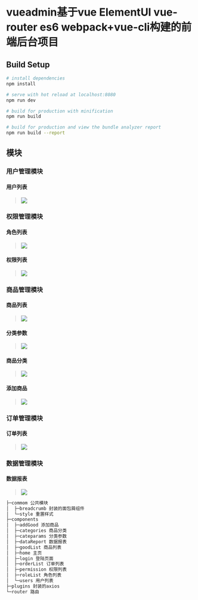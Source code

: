 # vueadmin基于vue ElementUI vue-router es6 webpack+vue-cli构建的前端后台项目

## Build Setup

```bash
# install dependencies
npm install

# serve with hot reload at localhost:8080
npm run dev

# build for production with minification
npm run build

# build for production and view the bundle analyzer report
npm run build --report
```

## 模块

### 用户管理模块

#### 用户列表
> ![](doc/users.png)

### 权限管理模块

#### 角色列表
> ![](doc/roles.png)
#### 权限列表
> ![](doc/权限.png)


###  商品管理模块

####  商品列表
> ![](doc/goods.png)

####  分类参数
> ![](doc/分类.png)

####  商品分类
> ![](doc/商品分类.png)

#### 添加商品
> ![](doc/添加商品.png)

### 订单管理模块

####  订单列表
> ![](doc/订单列表.png)

### 数据管理模块

#### 数据报表
> ![](doc/数据报表.png)
```bash
├─commom 公共模块
│  ├─breadcrumb 封装的面包屑组件
│  └─style 重置样式
├─components
│  ├─addGood 添加商品
│  ├─categories 商品分类 
│  ├─cateparams 分类参数
│  ├─dataReport 数据报表
│  ├─goodList 商品列表
│  ├─home 主页
│  ├─login 登陆页面
│  ├─orderList 订单列表
│  ├─permission 权限列表
│  ├─roleList 角色列表
│  └─users 用户列表
├─plugins 封装的axios
└─router 路由

```

